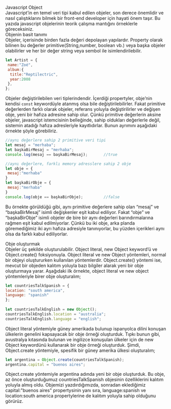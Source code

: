 Javascript Object<br>
Javascript’in en temel veri tipi kabul edilen objeler, son derece önemlidir ve nasıl çalıştıklarını bilmek bir front-end developer için hayati önem taşır. Bu yazıda javascript objelerinin teorik çalışma mantığını örneklerle göreceksiniz.<br>
Objenin basit tanımı<br>
Objeler, içerisinde birden fazla değeri depolayan yapılardır. Property olarak bilinen bu değerler primitive(String,number, boolean vb.) veya başka objeler olabilirler ve her bir değer string veya sembol ile isimlendirilebilir.  
```javascript
let Artist = {
 name:"Zoé",
 album:{
  title:"Reptilectric",
  year:2008
 },
};
```
Objeler değiştirilebilen veri tiplerindendir. İçerdiği propertyler, obje’nin kendisi ```const``` keywordüyle atanmış olsa bile değiştirilebilirler. Fakat primitive değerlerden farklı olarak objeler, referans yoluyla değiştirilirler ve değişen obje, yeni bir hafıza adresine sahip olur. Çünkü primitive değerlerin aksine objeler, javascript istemcisinin belleğinde, sahip oldukları değerlerle değil, sistemin atadığı hafıza adresleriyle kayıtlıdırlar. Bunun ayrımını aşağıdaki örnekte şöyle görebiliriz.
```javascript
//aynı değerlere sahip 2 primitive veri tipi
let mesaj = "merhaba";
let başkaBirMesaj = "merhaba";
console.log(mesaj == başkaBirMesaj);       //true

//aynı değerlere, farklı memory adresslere sahip 2 obje
let obje = {
 mesaj:"merhaba"
}
let başkaBirObje = {
 mesaj:"merhaba"
}
console.log(obje == başkaBirObje);         //false
```
Bu örnekte görüldüğü gibi, aynı primitive değerlere sahip olan “mesaj” ve “başkaBirMesaj” isimli değişkenler eşit kabul ediliyor. Fakat “obje” ve “başkaBirObje” isimli objeler de bire bir aynı değerleri barındırmalarına rağmen eşit kabul edilmiyorlar. Çünkü bu iki obje, arka planda göremediğimiz iki ayrı hafıza adresiyle tanınıyorlar, bu yüzden içerikleri aynı olsa da farklı kabul ediliyorlar. 

Obje oluşturmak<br>
Objeler üç şekilde oluşturulabilir. Object literal, new Object keyword’ü ve Object.create() foksiyonuyla. Object literal ve new Object yöntemleri, normal bir objeyi oluştururken kullanılan yöntemlerdir. Object.create() yöntemi ise, mevcut bir objeden kalıtım yoluyla bazı bilgiler alarak yeni bir obje oluşturmaya yarar. Aşağıdaki ilk örnekte, object literal ve new object yöntemleriyle birer obje oluşturalım;
```javascript
let countriesTalkSpanish = {
location: "south america",
language: "spanish"
};
 
let countriesTalkEnglish = new Object();
countriesTalkEnglish.location = "australia";
countriesTalkEnglish.language = "english"; 

```
Object literal yöntemiyle güney amerikada bulunup ispanyolca dilini konuşan ülkelerin genelini kapsayacak bir obje örneği oluşturduk. Tıpkı bunun gibi, avustralya kıtasında bulunan ve ingilizce konuşulan ülkeler için de new Object keywordünü kullanarak bir obje örneği oluşturduk. Şimdi, Object.create yöntemiyle, spesifik bir güney amerika ülkesi oluşturalım;
```javascript
let argentina = Object.create(countriesTalkSpanish);
argentina.capital = "buenos aires";
```
Object.create yöntemiyle argentina adında yeni bir obje oluşturduk. Bu obje, az önce oluşturduğumuz countriesTalkSpanish objesinin özelliklerini kalıtım yoluyla almış oldu. Objemizi yazdırdığımızda, sonradan eklediğimiz capital:"buenos aires" propertysinin yanı sıra, language:spanish ve location:south america propertylerine de kalıtım yoluyla sahip olduğunu görürüz.

